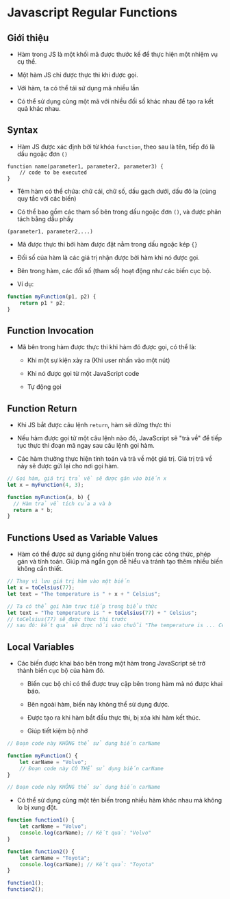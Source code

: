 # Javascript Regular Functions
## Giới thiệu
- Hàm trong JS là một khối mã được thước kế để thực hiện một nhiệm vụ cụ thể.

- Một hàm JS chỉ được thực thi khi được gọi.

- Với hàm, ta có thể tái sử dụng mã nhiều lần

- Có thể sử dụng cùng một mã với nhiều đối số khác nhau để tạo ra kết quả khác nhau.

## Syntax
- Hàm JS được xác định bởi từ khóa `function`, theo sau là tên, tiếp đó là dấu ngoặc đơn `()`
```
function name(parameter1, parameter2, parameter3) {
    // code to be executed
}
```

- Têm hàm có thể chứa: chữ cái, chữ số, dấu gạch dưới, dấu đô la (cùng quy tắc với các biến)

- Có thể bao gồm các tham số bên trong dấu ngoặc đơn `()`, và được phân tách bằng dấu phẩy
```
(parameter1, parameter2,...)
```

- Mã được thực thi bởi hàm được đặt nằm trong dấu ngoặc kép `{}`

- Đối số của hàm là các giá trị nhận được bởi hàm khi nó được gọi.

- Bên trong hàm, các đối số (tham số) hoạt động như các biến cục bộ.

- Ví dụ:
```js
function myFunction(p1, p2) {
    return p1 * p2;
}
```

## Function Invocation
- Mã bên trong hàm được thực thi khi hàm đó được gọi, có thể là:
    - Khi một sự kiện xảy ra (Khi user nhấn vào một nút)
    
    - Khi nó được gọi từ một JavaScript code

    - Tự động gọi

## Function Return
- Khi JS bắt được câu lệnh `return`, hàm sẽ dừng thực thi

- Nếu hàm được gọi từ một câu lệnh nào đó, JavaScript sẽ "trả về" để tiếp tục thực thi đoạn mã ngay sau câu lệnh gọi hàm.

- Các hàm thường thực hiện tính toán và trả về một giá trị. Giá trị trả về này sẽ được gửi lại cho nơi gọi hàm.

```js
// Gọi hàm, giá trị trả về sẽ được gán vào biến x
let x = myFunction(4, 3);  

function myFunction(a, b) {  
  // Hàm trả về tích của a và b  
  return a * b;  
}
```

## Functions Used as Variable Values
- Hàm có thể được sử dụng giống như biến trong các công thức, phép gán và tính toán. Giúp mã ngắn gọn dễ hiểu và tránh tạo thêm nhiều biến không cần thiết.
```js
// Thay vì lưu giá trị hàm vào một biến
let x = toCelsius(77);
let text = "The temperature is " + x + " Celsius";

// Ta có thể gọi hàm trực tiếp trong biểu thức
let text = "The temperature is " + toCelsius(77) + " Celsius";
// toCelsius(77) sẽ được thực thi trước
// sau đó: kết quả sẽ được nối vào chuỗi "The temperature is ... Celsius".
```

## Local Variables
- Các biến được khai báo bên trong một hàm trong JavaScript sẽ trở thành biến cục bộ của hàm đó.
    - Biến cục bộ chỉ có thể được truy cập bên trong hàm mà nó được khai báo.

    - Bên ngoài hàm, biến này không thể sử dụng được.

    - Được tạo ra khi hàm bắt đầu thực thi, bị xóa khi hàm kết thúc.

    - Giúp tiết kiệm bộ nhớ

```js
// Đoạn code này KHÔNG thể sử dụng biến carName

function myFunction() {
    let carName = "Volvo";
    // Đoạn code này CÓ THỂ sử dụng biến carName
}

// Đoạn code này KHÔNG thể sử dụng biến carName
```

- Có thể sử dụng cùng một tên biến trong nhiều hàm khác nhau mà không lo bị xung đột.

```js
function function1() {
    let carName = "Volvo";
    console.log(carName); // Kết quả: "Volvo"
}

function function2() {
    let carName = "Toyota";
    console.log(carName); // Kết quả: "Toyota"
}

function1();
function2();
```